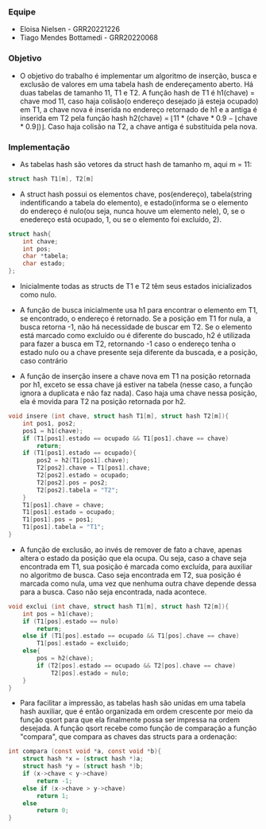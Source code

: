 ### Equipe
- Eloisa Nielsen - GRR20221226
- Tiago Mendes Bottamedi - GRR20220068

### Objetivo

- O objetivo do trabalho é implementar um algoritmo de inserção, busca e exclusão de valores em uma tabela hash de endereçamento aberto.  Há duas tabelas de tamanho 11, T1 e T2. A função hash de T1 é h1(chave) = chave mod 11, caso haja colisão(o endereço desejado já esteja ocupado) em T1, a chave nova é inserida no endereço retornado de h1 e a antiga é inserida em T2 pela função hash h2(chave) =  ⌊11 * (chave * 0.9 − ⌊chave * 0.9⌋)⌋. Caso haja colisão na T2, a chave antiga é substituida pela nova.

### Implementação

- As tabelas hash são vetores da struct hash de tamanho m, aqui m = 11:
```c
struct hash T1[m], T2[m]
```
- A struct hash possui os elementos chave, pos(endereço), tabela(string indentificando a tabela do elemento), e estado(informa se o elemento do endereço é nulo(ou seja, nunca houve um elemento nele), 0, se o enedereço está ocupado, 1, ou se o elemento foi excluído, 2).

```c
struct hash{
    int chave;
    int pos;
    char *tabela;
    char estado;
};
```
- Inicialmente todas as structs de T1 e T2 têm seus estados inicializados como nulo.

- A função de busca inicialmente usa h1 para encontrar o elemento em T1, se encontrado, o endereço é retornado. Se a posição em T1 for nula, a busca retorna -1, não há necessidade de buscar em T2. Se o elemento está marcado como excluído ou é diferente do buscado, h2 é utilizada para fazer a busca em T2, retornando -1 caso o endereço tenha o estado nulo ou a chave presente seja diferente da buscada, e a posição, caso contrário
- A função de inserção insere a chave nova em T1 na posição retornada por h1, exceto se essa chave já estiver na tabela (nesse caso, a função ignora a duplicata e não faz nada). Caso haja uma chave nessa posição, ela é movida para T2 na posição retornada por h2.
  

```c
void insere (int chave, struct hash T1[m], struct hash T2[m]){
    int pos1, pos2;
    pos1 = h1(chave);
    if (T1[pos1].estado == ocupado && T1[pos1].chave == chave)
        return;
    if (T1[pos1].estado == ocupado){
        pos2 = h2(T1[pos1].chave);
        T2[pos2].chave = T1[pos1].chave;
        T2[pos2].estado = ocupado;
        T2[pos2].pos = pos2;
        T2[pos2].tabela = "T2";
    }
    T1[pos1].chave = chave;
    T1[pos1].estado = ocupado;
    T1[pos1].pos = pos1;
    T1[pos1].tabela = "T1";
}
```
- A função de exclusão, ao invés de remover de fato a chave, apenas altera o estado da posição que ela ocupa. Ou seja, caso a chave seja encontrada em T1, sua posição é marcada como excluída, para auxiliar no algoritmo de busca. Caso seja encontrada em T2, sua posição é marcada como nula, uma vez que nenhuma outra chave depende dessa para a busca. Caso não seja encontrada, nada acontece.

```c
void exclui (int chave, struct hash T1[m], struct hash T2[m]){
    int pos = h1(chave);
    if (T1[pos].estado == nulo)
        return;
    else if (T1[pos].estado == ocupado && T1[pos].chave == chave)
        T1[pos].estado = excluido;
    else{
        pos = h2(chave);
        if (T2[pos].estado == ocupado && T2[pos].chave == chave)
            T2[pos].estado = nulo;
    }
}
```
- Para facilitar a impressão, as tabelas hash são unidas em uma tabela hash auxiliar, que é então organizada em ordem crescente por meio da função qsort para que ela finalmente possa ser impressa na ordem desejada. A função qsort recebe como função de comparação a função "compara", que compara as chaves das structs para a ordenação:

```c
int compara (const void *a, const void *b){
    struct hash *x = (struct hash *)a;
    struct hash *y = (struct hash *)b;
    if (x->chave < y->chave)
        return -1;
    else if (x->chave > y->chave)
        return 1;
    else
        return 0;
}
```

